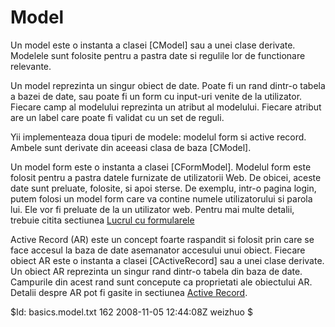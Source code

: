 Model
=====

Un model este o instanta a clasei [CModel] sau a unei clase derivate. Modelele sunt folosite
pentru a pastra date si regulile lor de functionare relevante.

Un model reprezinta un singur obiect de date. Poate fi un rand dintr-o tabela
a bazei de date, sau poate fi un form cu input-uri venite de la utilizator. Fiecare camp
al modelului reprezinta un atribut al modelului. Fiecare atribut are un label care poate fi
validat cu un set de reguli. 

Yii implementeaza doua tipuri de modele: modelul form si active record. Ambele sunt derivate
din aceeasi clasa de baza [CModel].

Un model form este o instanta a clasei [CFormModel]. Modelul form este folosit pentru a
pastra datele furnizate de utilizatorii Web. De obicei, aceste date sunt preluate,
folosite, si apoi sterse. De exemplu, intr-o pagina login, putem folosi un model form
care va contine numele utilizatorului si parola lui. Ele vor fi preluate de la un utilizator web.
Pentru mai multe detalii, trebuie citita sectiunea [Lucrul cu formularele](/doc/guide/form.model)

Active Record (AR) este un concept foarte raspandit si folosit prin care se face accesul la
baza de date asemanator accesului unui obiect. Fiecare obiect AR este o instanta a clasei
[CActiveRecord] sau a unei clase derivate. Un obiect AR reprezinta un singur rand dintr-o tabela
din baza de date. Campurile din acest rand sunt concepute ca proprietati ale obiectului AR.
Detalii despre AR pot fi gasite in sectiunea [Active Record](/doc/guide/database.ar).

<div class="revision">$Id: basics.model.txt 162 2008-11-05 12:44:08Z weizhuo $</div>